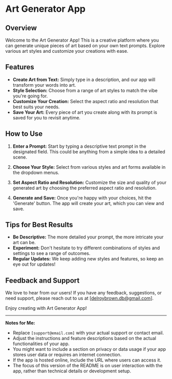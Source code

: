 # Art Generator App

## Overview
Welcome to the Art Generator App! This is a creative platform where you can generate unique pieces of art based on your own text prompts. Explore various art styles and customize your creations with ease.

## Features
- **Create Art from Text:** Simply type in a description, and our app will transform your words into art.
- **Style Selection:** Choose from a range of art styles to match the vibe you're going for.
- **Customize Your Creation:** Select the aspect ratio and resolution that best suits your needs.
- **Save Your Art:** Every piece of art you create along with its prompt is saved for you to revisit anytime.

## How to Use

1. **Enter a Prompt:** Start by typing a descriptive text prompt in the designated field. This could be anything from a simple idea to a detailed scene.

2. **Choose Your Style:** Select from various styles and art forms available in the dropdown menus.

3. **Set Aspect Ratio and Resolution:** Customize the size and quality of your generated art by choosing the preferred aspect ratio and resolution.

4. **Generate and Save:** Once you're happy with your choices, hit the 'Generate' button. The app will create your art, which you can view and save.

## Tips for Best Results

- **Be Descriptive:** The more detailed your prompt, the more intricate your art can be.
- **Experiment:** Don't hesitate to try different combinations of styles and settings to see a range of outcomes.
- **Regular Updates:** We keep adding new styles and features, so keep an eye out for updates!

## Feedback and Support

We love to hear from our users! If you have any feedback, suggestions, or need support, please reach out to us at [delroybrown.db@gmail.com].

Enjoy creating with Art Generator App!

---

**Notes for Me:**
- Replace `[support@email.com]` with your actual support or contact email.
- Adjust the instructions and feature descriptions based on the actual functionalities of your app.
- You might want to include a section on privacy or data usage if your app stores user data or requires an internet connection.
- If the app is hosted online, include the URL where users can access it.
- The focus of this version of the README is on user interaction with the app, rather than technical details or development setup.